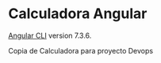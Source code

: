 # Calculadora Angular

[Angular CLI](https://github.com/angular/angular-cli) version 7.3.6.

Copia de Calculadora para proyecto Devops


